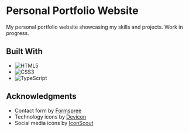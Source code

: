 # Personal Portfolio Website
My personal portfolio website showcasing my skills and projects. Work in progress.

## Built With 
- ![HTML5](https://img.shields.io/badge/html5-%23E34F26.svg?style=for-the-badge&logo=html5&logoColor=white)
- ![CSS3](https://img.shields.io/badge/css3-%231572B6.svg?style=for-the-badge&logo=css3&logoColor=white)
- ![TypeScript](https://img.shields.io/badge/typescript-%23007ACC.svg?style=for-the-badge&logo=typescript&logoColor=white)

## Acknowledgments
- Contact form by [Formspree](https://formspree.io/)
- Technology icons by [Devicon](https://devicon.dev/)
- Social media icons by [IconScout](https://iconscout.com/unicons)
